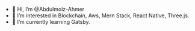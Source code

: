 - 👋 Hi, I’m @Abdulmoiz-Ahmer
- 👀 I’m interested in Blockchain, Aws, Mern Stack, React Native, Three.js.
- 🌱 I’m currently learning Gatsby.

<!---
Abdulmoiz-Ahmer/Abdulmoiz-Ahmer is a ✨ special ✨ repository because its `README.md` (this file) appears on your GitHub profile.
You can click the Preview link to take a look at your changes.
--->
